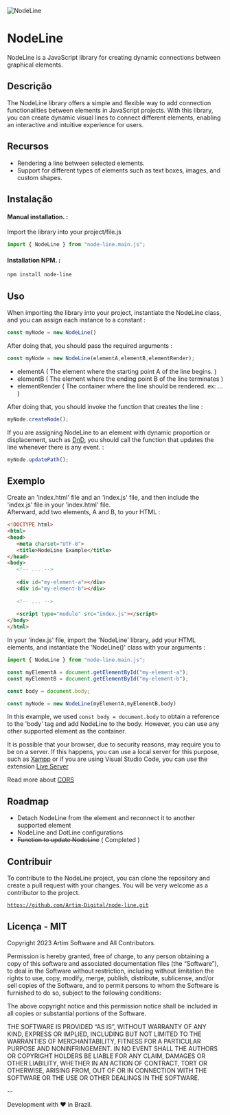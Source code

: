 ![NodeLine](https://ik.imagekit.io/artim/Frame_1__3_.png?updatedAt=1684202947925)


# NodeLine

NodeLine is a JavaScript library for creating dynamic connections between graphical elements.

## Descrição

The NodeLine library offers a simple and flexible way to add connection functionalities between elements in JavaScript projects. With this library, you can create dynamic visual lines to connect different elements, enabling an interactive and intuitive experience for users.

## Recursos

- Rendering a line between selected elements.
- Support for different types of elements such as text boxes, images, and custom shapes.

## Instalação 

#### Manual installation. :

Import the library into your project/file.js

```javascript 
import { NodeLine } from "node-line.main.js";
```
#### Installation NPM. :

```bash
npm install node-line
```

## Uso 

When importing the library into your project, instantiate the NodeLine class, and you can assign each instance to a constant : 

```javascript
const myNode = new NodeLine()
```
After doing that, you should pass the required arguments :
 
  ```javascript
const myNode = new NodeLine(elementA,elementB,elementRender);
```
 
 - elementA ( The element where the starting point A of the line begins. )
 - elementB ( The element where the ending point B of the line terminates )
 - elementRender ( The container where the line should be rendered. ex: <body>... )
 
After doing that, you should invoke the function that creates the line :

 ```javascript
 myNode.createNode();
```

If you are assigning NodeLine to an element with dynamic proportion or displacement, such as [DnD](https://pt.wikipedia.org/wiki/Drag-and-drop), you should call the function that updates the line whenever there is any event. : 

 ```javascript
 myNode.updatePath();
```

## Exemplo 

Create an 'index.html' file and an 'index.js' file, and then include the 'index.js' file in your 'index.html' file.
<br>
Afterward, add two elements, A and B, to your HTML : 

 ```html
<!DOCTYPE html>
<html>
<head>
    <meta charset="UTF-8">
    <title>NodeLine Example</title>
</head>
<body>
    <!-- ... -->
    
    <div id="my-element-a"></div>
    <div id="my-element-b"></div>
    
    <!-- ... -->
    
    <script type="module" src="index.js"></script>
</body>
</html>

```

In your 'index.js' file, import the 'NodeLine' library, add your HTML elements, and instantiate the 'NodeLine()' class with your arguments : 

 ```javascript
 import { NodeLine } from "node-line.main.js";
 
 const myElementA = document.getElementById("my-element-a");
 const myElementB = document.getElementById("my-element-b");
 
 const body = document.body;
 
 const myNode = new NodeLine(myElementA,myElementB,body)
```

In this example, we used <code>const body = document.body</code> to obtain a reference to the 'body' tag and add NodeLine to the body. However, you can use any other supported element as the container.

It is possible that your browser, due to security reasons, may require you to be on a server. If this happens, you can use a local server for this purpose, such as [Xampp](https://www.apachefriends.org/pt_br/download.html)
 or if you are using Visual Studio Code, you can use the extension [Live Server](https://marketplace.visualstudio.com/items?itemName=ritwickdey.LiveServer)

Read more about [CORS](https://en.wikipedia.org/wiki/Cross-origin_resource_sharing)

## Roadmap 

- Detach NodeLine from the element and reconnect it to another supported element
- NodeLine and DotLine configurations
- ~~Function to update NodeLine~~ ( Completed )

## Contribuir 

To contribute to the NodeLine project, you can clone the repository and create a pull request with your changes. You will be very welcome as a contributor to the project.

<code>https://github.com/Artim-Digital/node-line.git</code>

## Licença - MIT

Copyright 2023 Artim Software and All Contributors.

Permission is hereby granted, free of charge, to any person obtaining a copy of this software and associated documentation files (the “Software”), to deal in the Software without restriction, including without limitation the rights to use, copy, modify, merge, publish, distribute, sublicense, and/or sell copies of the Software, and to permit persons to whom the Software is furnished to do so, subject to the following conditions:

The above copyright notice and this permission notice shall be included in all copies or substantial portions of the Software.

THE SOFTWARE IS PROVIDED “AS IS”, WITHOUT WARRANTY OF ANY KIND, EXPRESS OR IMPLIED, INCLUDING BUT NOT LIMITED TO THE WARRANTIES OF MERCHANTABILITY, FITNESS FOR A PARTICULAR PURPOSE AND NONINFRINGEMENT. IN NO EVENT SHALL THE AUTHORS OR COPYRIGHT HOLDERS BE LIABLE FOR ANY CLAIM, DAMAGES OR OTHER LIABILITY, WHETHER IN AN ACTION OF CONTRACT, TORT OR OTHERWISE, ARISING FROM, OUT OF OR IN CONNECTION WITH THE SOFTWARE OR THE USE OR OTHER DEALINGS IN THE SOFTWARE.


-- 

Development with ❤️ in Brazil.
